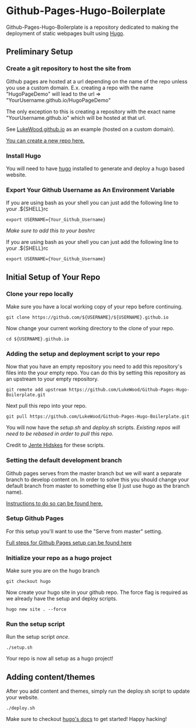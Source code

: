 # Github-Pages-Hugo-Boilerplate
Github-Pages-Hugo-Boilerplate is a repository dedicated to making the deployment of
static webpages built using [Hugo](https://gohugo.io).

## Preliminary Setup
### Create a git repository to host the site from
Github pages are hosted at a url depending on the name of the repo unless you use a custom domain.
E.x. creating a repo with the name "HugoPageDemo" will lead to the url => "YourUsername.github.io/HugoPageDemo"

The only exception to this is creating a repository with the exact name "YourUsername.github.io" which will be hosted at that url. 

See [LukeWood.github.io](https://github.com/LukeWood/LukeWood.github.io) as an example (hosted on a custom domain).

[You can create a new repo here.](https://github.com/new)
### Install Hugo
You will need to have [hugo](https://gohugo.io/getting-started/quick-start/) installed to generate and deploy
a hugo based website.

### Export Your Github Username as An Environment Variable
If you are using bash as your shell you can just add the following line to your .${SHELL}rc

```
export USERNAME={Your_Github_Username}
```

*Make sure to add this to your bashrc*

If you are using bash as your shell you can just add the following line to your .${SHELL}rc

```
export USERNAME={Your_Github_Username}
```

## Initial Setup of Your Repo
### Clone your repo locally
Make sure you have a local working copy of your repo before continuing.

```
git clone https://github.com/${USERNAME}/${USERNAME}.github.io
```

Now change your current working directory to the clone of your repo.

```
cd ${USERNAME}.github.io
```

### Adding the setup and deployment script to your repo
Now that you have an empty repository you need to add this repository's files into the your empty repo.
You can do this by setting this repository as an upstream to your empty repository.

```
git remote add upstream https://github.com/LukeWood/Github-Pages-Hugo-Boilerplate.git
``` 

Next pull this repo into your repo.

```
git pull https://github.com/LukeWood/Github-Pages-Hugo-Boilerplate.git
```

You will now have the _setup.sh_ and _deploy.sh_ scripts.
*Existing repos will need to be rebased in order to pull this repo.*

Credit to [Jente Hidskes](https://www.hjdskes.nl/blog/update-deploying-hugo-on-personal-gh-pages/) for these scripts.
### Setting the default development branch
Github pages serves from the master branch but we will want a separate branch to develop content on.
In order to solve this you should change your default branch from master to something else (I just use hugo as the branch name).

[Instructions to do so can be found here.](https://help.github.com/en/articles/setting-the-default-branch)

### Setup Github Pages
For this setup you'll want to use the "Serve from master" setting. 

[Full steps for Github Pages setup can be found here](https://github.com/pandao/editor.md/archive/master.zip)

### Initialize your repo as a hugo project
Make sure you are on the hugo branch
```
git checkout hugo
```

Now create your hugo site in your github repo.  The force flag is required as we already have the setup and deploy scripts.

```
hugo new site . --force
```

### Run the setup script
Run the setup script *once*.

```
./setup.sh
```

Your repo is now all setup as a hugo project!

## Adding content/themes
After you add content and themes, simply run the deploy.sh script to update your website.

```
./deploy.sh
```

Make sure to checkout [hugo's docs](https://gohugo.io/getting-started/quick-start/) to get started!  Happy hacking!
